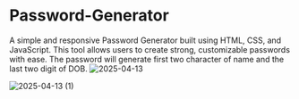 # Password-Generator
A simple and responsive Password Generator built using HTML, CSS, and JavaScript. This tool allows users to create strong, customizable passwords with ease. The password will generate first two character of name and the last two digit of DOB.
![2025-04-13](https://github.com/user-attachments/assets/245e0f17-b2d1-4d41-8a88-eea0bf9084eb)

![2025-04-13 (1)](https://github.com/user-attachments/assets/48d3f944-957a-4a64-97bc-8c04ff59f10c)
